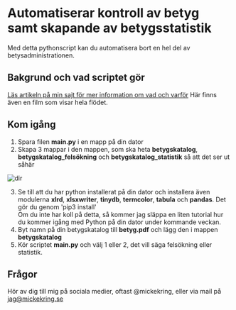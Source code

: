 # Automatiserar kontroll av betyg samt skapande av betygsstatistik

Med detta pythonscript kan du automatisera bort en hel del av betysadministrationen.

## Bakgrund och vad scriptet gör
[Läs artikeln på min sajt för mer information om vad och varför](https://mickekring.se/sa-automatiserar-du-kontroll-av-betyg-samt-skapande-av-betygsstatistik/)
Här finns även en film som visar hela flödet.

## Kom igång

1. Spara filen __main.py__ i en mapp på din dator
2. Skapa 3 mappar i den mappen, som ska heta __betygskatalog__, __betygskatalog_felsökning__ och __betygskatalog_statistik__ så att det ser ut såhär 

![dir](https://user-images.githubusercontent.com/10948066/202915732-21f504c2-fa41-4c23-947a-76e7a7d86c3b.jpg)

3. Se till att du har python installerat på din dator och installera även modulerna __xlrd__, __xlsxwriter__, __tinydb__, __termcolor__, __tabula__ och __pandas__. Det gör du genom 'pip3 install'
<br />Om du inte har koll på detta, så kommer jag släppa en liten tutorial hur du kommer igång med Python på din dator under kommande veckan.
4. Byt namn på din betygskatalog till __betyg.pdf__ och lägg den i mappen __betygskatalog__
5. Kör scriptet __main.py__ och välj 1 eller 2, det vill säga felsökning eller statistik.

## Frågor
Hör av dig till mig på sociala medier, oftast @mickekring, eller via mail på jag@mickekring.se
